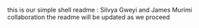this is our simple shell readme : Silvya Gweyi and James Murimi collaboration
 the readme will be updated as we proceed

